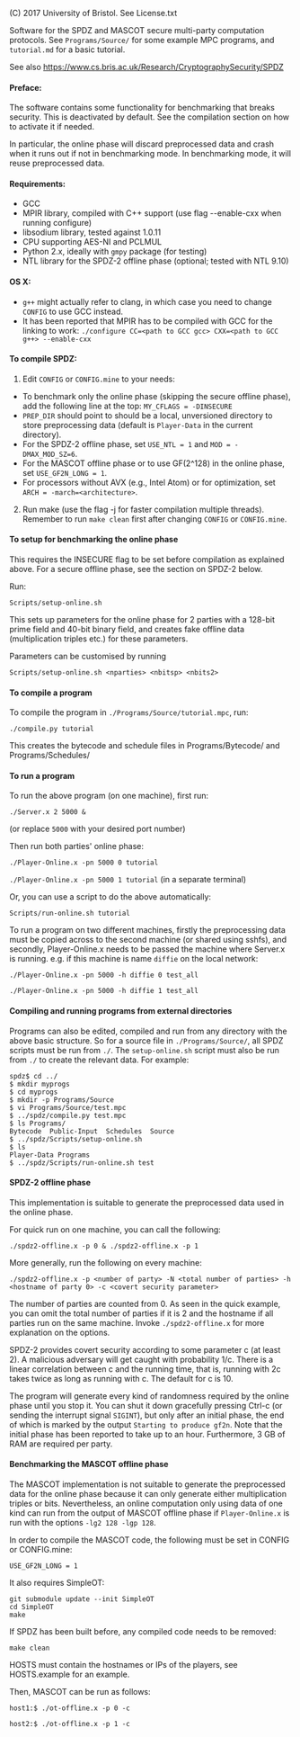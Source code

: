 (C) 2017 University of Bristol. See License.txt

Software for the SPDZ and MASCOT secure multi-party computation protocols.
See `Programs/Source/` for some example MPC programs, and `tutorial.md` for
a basic tutorial.

See also https://www.cs.bris.ac.uk/Research/CryptographySecurity/SPDZ

#### Preface:

The software contains some functionality for benchmarking that breaks security. This is deactivated by default. See the compilation section on how to activate it if needed.

In particular, the online phase will discard preprocessed data and crash when it runs out if not in benchmarking mode. In benchmarking mode, it will reuse preprocessed data.

#### Requirements:
 - GCC
 - MPIR library, compiled with C++ support (use flag --enable-cxx when running configure)
 - libsodium library, tested against 1.0.11
 - CPU supporting AES-NI and PCLMUL
 - Python 2.x, ideally with `gmpy` package (for testing)
 - NTL library for the SPDZ-2 offline phase (optional; tested with NTL 9.10)

#### OS X:
 - `g++` might actually refer to clang, in which case you need to change `CONFIG` to use GCC instead.
 - It has been reported that MPIR has to be compiled with GCC for the linking to work:
   ```./configure CC=<path to GCC gcc> CXX=<path to GCC g++> --enable-cxx```

#### To compile SPDZ:

1) Edit `CONFIG` or `CONFIG.mine` to your needs:

 - To benchmark only the online phase (skipping the secure offline phase), add the following line at the top: `MY_CFLAGS = -DINSECURE`
 - `PREP_DIR` should point to should be a local, unversioned directory to store preprocessing data (default is `Player-Data` in the current directory).
 - For the SPDZ-2 offline phase, set `USE_NTL = 1` and `MOD = -DMAX_MOD_SZ=6`.
 - For the MASCOT offline phase or to use GF(2^128) in the online phase, set `USE_GF2N_LONG = 1`.
 - For processors without AVX (e.g., Intel Atom) or for optimization, set `ARCH = -march=<architecture>`.

2) Run make (use the flag -j for faster compilation multiple threads). Remember to run `make clean` first after changing `CONFIG` or `CONFIG.mine`.

#### To setup for benchmarking the online phase

This requires the INSECURE flag to be set before compilation as explained above. For a secure offline phase, see the section on SPDZ-2 below.

Run:

`Scripts/setup-online.sh`

This sets up parameters for the online phase for 2 parties with a 128-bit prime field and 40-bit binary field, and creates fake offline data (multiplication triples etc.) for these parameters.

Parameters can be customised by running

`Scripts/setup-online.sh <nparties> <nbitsp> <nbits2>`


#### To compile a program

To compile the program in `./Programs/Source/tutorial.mpc`, run:

`./compile.py tutorial`

This creates the bytecode and schedule files in Programs/Bytecode/ and Programs/Schedules/

#### To run a program

To run the above program (on one machine), first run:

`./Server.x 2 5000 &`

(or replace `5000` with your desired port number)

Then run both parties' online phase:

`./Player-Online.x -pn 5000 0 tutorial`

`./Player-Online.x -pn 5000 1 tutorial` (in a separate terminal)

Or, you can use a script to do the above automatically:

`Scripts/run-online.sh tutorial`

To run a program on two different machines, firstly the preprocessing data must be
copied across to the second machine (or shared using sshfs), and secondly, Player-Online.x
needs to be passed the machine where Server.x is running.
e.g. if this machine is name `diffie` on the local network:

`./Player-Online.x -pn 5000 -h diffie 0 test_all`

`./Player-Online.x -pn 5000 -h diffie 1 test_all`

#### Compiling and running programs from external directories

Programs can also be edited, compiled and run from any directory with the above basic structure. So for a source file in `./Programs/Source/`, all SPDZ scripts must be run from `./`. The `setup-online.sh` script must also be run from `./` to create the relevant data. For example:

```
spdz$ cd ../
$ mkdir myprogs
$ cd myprogs
$ mkdir -p Programs/Source
$ vi Programs/Source/test.mpc
$ ../spdz/compile.py test.mpc
$ ls Programs/
Bytecode  Public-Input  Schedules  Source
$ ../spdz/Scripts/setup-online.sh
$ ls
Player-Data Programs
$ ../spdz/Scripts/run-online.sh test
```

#### SPDZ-2 offline phase

This implementation is suitable to generate the preprocessed data used in the online phase.

For quick run on one machine, you can call the following:

`./spdz2-offline.x -p 0 & ./spdz2-offline.x -p 1`

More generally, run the following on every machine:

`./spdz2-offline.x -p <number of party> -N <total number of parties> -h <hostname of party 0> -c <covert security parameter>`

The number of parties are counted from 0. As seen in the quick example, you can omit the total number of parties if it is 2 and the hostname if all parties run on the same machine. Invoke `./spdz2-offline.x` for more explanation on the options.

SPDZ-2 provides covert security according to some parameter c (at least 2). A malicious adversary will get caught with probability 1/c. There is a linear correlation between c and the running time, that is, running with 2c takes twice as long as running with c. The default for c is 10.

The program will generate every kind of randomness required by the online phase until you stop it. You can shut it down gracefully pressing Ctrl-c (or sending the interrupt signal `SIGINT`), but only after an initial phase, the end of which is marked by the output `Starting to produce gf2n`. Note that the initial phase has been reported to take up to an hour. Furthermore, 3 GB of RAM are required per party.

#### Benchmarking the MASCOT offline phase

The MASCOT implementation is not suitable to generate the preprocessed data for the online phase because it can only generate either multiplication triples or bits. Nevertheless, an online computation only using data of one kind can run from the output of MASCOT offline phase if `Player-Online.x` is run with the options `-lg2 128 -lgp 128`.

In order to compile the MASCOT code, the following must be set in CONFIG or CONFIG.mine:

`USE_GF2N_LONG = 1`

It also requires SimpleOT:
```
git submodule update --init SimpleOT
cd SimpleOT
make
```

If SPDZ has been built before, any compiled code needs to be removed:

`make clean`

HOSTS must contain the hostnames or IPs of the players, see HOSTS.example for an example.

Then, MASCOT can be run as follows:

`host1:$ ./ot-offline.x -p 0 -c`

`host2:$ ./ot-offline.x -p 1 -c`
